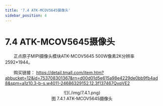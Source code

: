 ```yaml
---
title: '7.4 ATK-MCOV5645摄像头'
sidebar_position: 4
---
```



# 7.4 ATK-MCOV5645摄像头

&emsp;&emsp;正点原子MIPI摄像头模块ATK-MCOV5645 500W像素2K分辨率2592*1944。

&emsp;&emsp;购买链接：
https://detail.tmall.com/item.htm?abbucket=12&id=753708301367&rn=d00d01d5e615a98e4229de0bb9fb4ad8&spm=a1z10.3-b-s.w4011-24686329152.12.3f137467QyqVE2




<center>
![](./img/7.4.1.png)<br />
图 7.4.1 ATK-MCOV5645摄像头
</center>

















